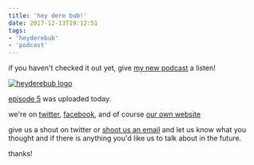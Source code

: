 ```yaml
---
title: 'hey dere bub!'
date: 2017-12-13T19:12:51
tags:
- 'heyderebub'
- 'podcast'
---
```


if you haven't checked it out yet, give [my new
podcast](https://heyderebub.com) a listen!

[![heyderebub
logo](https://heyderebub.com/images/itunes_image.jpg)](https://heyderebub.com)

[episode
5](https://heyderebub.com/?name=2017-12-13_hey_dere_bub_ep__5.mp3) was
uploaded today.

<!-- more -->

we're on [twitter](https://twitter.com/heyderebub),
[facebook](https://facebook.com/heyderebub), and of course [our own
website](https://heyderebub.com)

give us a shout on twitter or [shoot us an
email](mailto:hello@heyderebub.com) and let us know what you thought and
if there is anything you'd like us to talk about in the future.

thanks!

